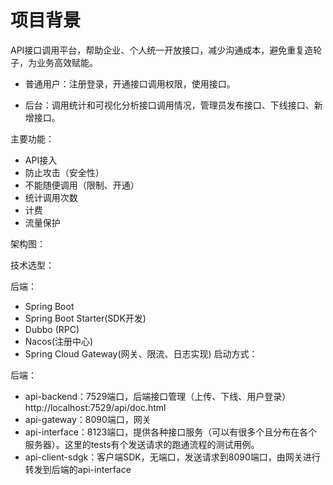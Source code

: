 # 项目背景
API接口调用平台，帮助企业、个人统一开放接口，减少沟通成本，避免重复造轮子，为业务高效赋能。

- 普通用户：注册登录，开通接口调用权限，使用接口。

- 后台：调用统计和可视化分析接口调用情况，管理员发布接口、下线接口、新增接口。

主要功能：

- API接入
- 防止攻击（安全性）
- 不能随便调用（限制、开通）
- 统计调用次数
- 计费
- 流量保护

架构图：


技术选型：

后端：

- Spring Boot
- Spring Boot Starter(SDK开发)
- Dubbo (RPC)
- Nacos(注册中心)
- Spring Cloud Gateway(网关、限流、日志实现)
启动方式：

后端：

- api-backend：7529端口，后端接口管理（上传、下线、用户登录）http://localhost:7529/api/doc.html
- api-gateway：8090端口，网关
- api-interface：8123端口，提供各种接口服务（可以有很多个且分布在各个服务器）。这里的tests有个发送请求的跑通流程的测试用例。
- api-client-sdgk：客户端SDK，无端口，发送请求到8090端口，由网关进行转发到后端的api-interface


